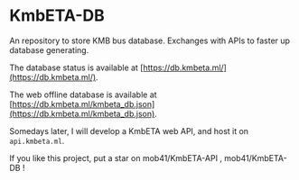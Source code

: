 # KmbETA-DB
An repository to store KMB bus database. Exchanges with APIs to faster up database generating.

The database status is available at [https://db.kmbeta.ml/](https://db.kmbeta.ml/).

The web offline database is available at [https://db.kmbeta.ml/kmbeta_db.json](https://db.kmbeta.ml/kmbeta_db.json).

Somedays later, I will develop a KmbETA web API, and host it on ```api.kmbeta.ml```.

If you like this project, put a star on mob41/KmbETA-API , mob41/KmbETA-DB !